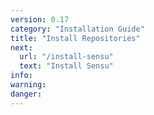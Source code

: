 ```yaml
---
version: 0.17
category: "Installation Guide"
title: "Install Repositories"
next:
  url: "/install-sensu"
  text: "Install Sensu"
info:
warning:
danger:
---
```

